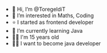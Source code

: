 - 👋 Hi, I’m @ToregeldiT
- 👀 I’m interested in Maths, Coding
- ⭐ I started as frontend developer
- 🌱 I’m currently learning Java
- 👨‍🎓 I'm 15 years old
- 👨‍💻 I want to become java developer
